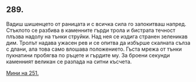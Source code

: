 ## 289.

Вадиш шишенцето от раницата и с всичка сила го запокитваш
напред. Стъклото се разбива в каменните гърди трола и бистрата
течност плъзва надолу на тънки струйки. Над нея се издига странен
зеленикав дим. Тролът надава ужасен рев и се опитва да избърше
скалната сълза с длани, ала това само влошава положението. Гъста
мрежа от тънки пукнатини пробягва по ръцете и гърдите му. За
броени секунди каменният великан се разпада на ситни късчета.

[Мини на 251.](./251)
